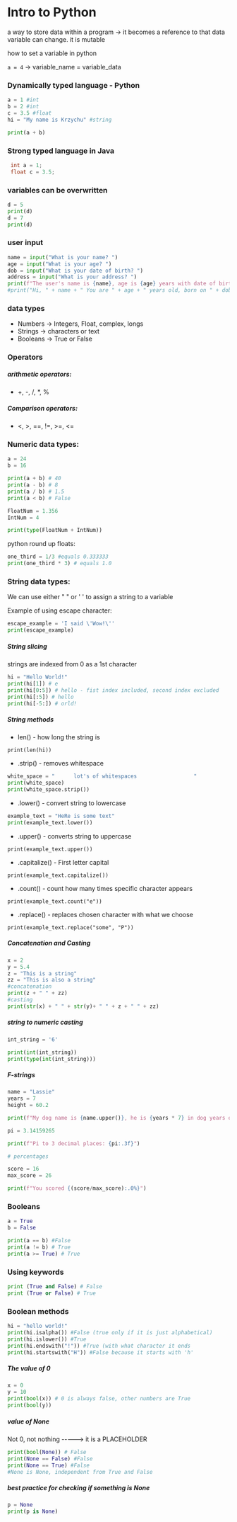 # Intro to Python

a way to store data within a program -> it becomes a reference to that data
 variable can change. it is mutable

 how to set a variable in python

 ```a = 4``` -> variable_name = variable_data
 
### Dynamically typed language - Python
``` python
a = 1 #int
b = 2 #int
c = 3.5 #float
hi = "My name is Krzychu" #string

print(a + b)
```
### Strong typed language in Java
```Java 
 int a = 1;
 float c = 3.5;
```

### variables can be overwritten
```python
d = 5
print(d)
d = 7
print(d)
```

### user input

```python
name = input("What is your name? ")
age = input("What is your age? ")
dob = input("What is your date of birth? ")
address = input("What is your address? ")
print(f"The user's name is {name}, age is {age} years with date of birth {dob} and lives in {address}.")
#print("Hi, " + name + " You are " + age + " years old, born on " + dob + " and you live in " + address)

```

### data types

* Numbers -> Integers,  Float, complex, longs
* Strings -> characters or text
* Booleans -> True or False

### Operators

##### arithmetic operators:
* +, -, /, *, %

##### Comparison operators:
* <, >, ==, !=, >=, <=

### Numeric data types:

```python
a = 24
b = 16

print(a + b) # 40
print(a - b) # 8
print(a / b) # 1.5
print(a < b) # False

FloatNum = 1.356
IntNum = 4

print(type(FloatNum + IntNum))
```
python round up floats:
```python
one_third = 1/3 #equals 0.333333
print(one_third * 3) # equals 1.0
```
### String data types:
We can use either  " " or ' ' to assign a string to a variable

Example of using escape character:

```python
escape_example = 'I said \'Wow!\''
print(escape_example)
```
##### String slicing


strings are indexed from 0 as a 1st character
```python
hi = "Hello World!"
print(hi[1]) # e
print(hi[0:5]) # hello - fist index included, second index excluded
print(hi[:5]) # hello
print(hi[-5:]) # orld!
```
##### String methods

* len() - how long the string is

`print(len(hi))`
* .strip() - removes whitespace
```python
white_space = "      lot's of whitespaces                  "
print(white_space)
print(white_space.strip())
```

* .lower() - convert string to lowercase
```python
example_text = "HeRe is some text"
print(example_text.lower())
```

* .upper() - converts string to uppercase

`print(example_text.upper())`

* .capitalize() - First letter capital

`print(example_text.capitalize())`

* .count() - count how many times specific character appears

`print(example_text.count("e"))`

* .replace() - replaces chosen character with what we choose

`print(example_text.replace("some", "P"))`

##### Concatenation and Casting
```python
x = 2
y = 5.4
z = "This is a string"
zz = "This is also a string"
#concatenation
print(z + " " + zz)
#casting
print(str(x) + " " + str(y)+ " " + z + " " + zz)
```

##### string to numeric casting
```python
int_string = '6'

print(int(int_string))
print(type(int(int_string)))
```
##### F-strings
```python
name = "Lassie"
years = 7
height = 60.2

print(f"My dog name is {name.upper()}, he is {years * 7} in dog years old and {height}cm tall")

pi = 3.14159265

print(f"Pi to 3 decimal places: {pi:.3f}")

# percentages

score = 16
max_score = 26

print(f"You scored {(score/max_score):.0%}")
```
### Booleans
```python
a = True
b = False

print(a == b) #False
print(a != b) # True
print(a >= True) # True
```
### Using keywords
```python
print (True and False) # False
print (True or False) # True
```

### Boolean methods
```python
hi = "hello world!"
print(hi.isalpha()) #False (true only if it is just alphabetical)
print(hi.islower()) #True
print(hi.endswith("!")) #True (with what character it ends
print(hi.startswith("H")) #False because it starts with 'h'
```


##### The value of 0
```python
x = 0
y = 10
print(bool(x)) # 0 is always false, other numbers are True
print(bool(y))
```


##### value of None

Not 0, not nothing -----> it is a PLACEHOLDER
```python
print(bool(None)) # False
print(None == False) #False
print(None == True) #False
#None is None, independent from True and False
```


##### best practice for checking if something is None
```python
p = None
print(p is None)
```

